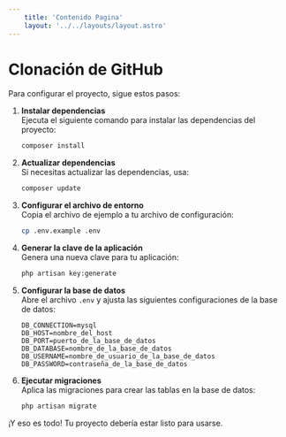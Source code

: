 ```yaml
---
    title: 'Contenido Pagina'
    layout: '../../layouts/layout.astro'
---
```


# Clonación de GitHub

Para configurar el proyecto, sigue estos pasos:

1. **Instalar dependencias**  
   Ejecuta el siguiente comando para instalar las dependencias del proyecto:

    ```bash
    composer install
    ```

2. **Actualizar dependencias**  
   Si necesitas actualizar las dependencias, usa:

    ```bash
    composer update
    ```

3. **Configurar el archivo de entorno**  
   Copia el archivo de ejemplo a tu archivo de configuración:

    ```bash
    cp .env.example .env
    ```

4. **Generar la clave de la aplicación**  
   Genera una nueva clave para tu aplicación:

    ```bash
    php artisan key:generate
    ```

5. **Configurar la base de datos**  
   Abre el archivo `.env` y ajusta las siguientes configuraciones de la base de datos:

    ```plaintext
    DB_CONNECTION=mysql
    DB_HOST=nombre_del_host
    DB_PORT=puerto_de_la_base_de_datos
    DB_DATABASE=nombre_de_la_base_de_datos
    DB_USERNAME=nombre_de_usuario_de_la_base_de_datos
    DB_PASSWORD=contraseña_de_la_base_de_datos
    ```

6. **Ejecutar migraciones**  
   Aplica las migraciones para crear las tablas en la base de datos:

    ```bash
    php artisan migrate
    ```

¡Y eso es todo! Tu proyecto debería estar listo para usarse.
